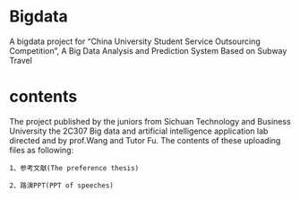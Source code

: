 # Bigdata
A bigdata project for “China University Student Service Outsourcing Competition”, A Big Data Analysis and Prediction System Based on Subway Travel

# contents
The project published by the juniors from Sichuan Technology and Business University the 2C307 Big data and artificial intelligence application lab directed and by prof.Wang and Tutor Fu.
The contents of these uploading files as following:
    
    1、参考文献(The preference thesis)
    
    2、路演PPT(PPT of speeches)
    
    
